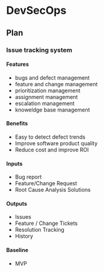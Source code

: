 # DevSecOps

## Plan

### Issue tracking system

#### Features
 - bugs and defect management
 - feature and change management
 - prioritization management
 - assignment management
 - escalation management
 - knoweldge base management

#### Benefits
 - Easy to detect defect trends
 - Improve software product quality
 - Reduce cost and improve ROI

#### Inputs
 - Bug report
 - Feature/Change Request
 - Root Cause Analysis Solutions

#### Outputs
 - Issues
 - Feature / Change Tickets
 - Resolution Tracking
 - History

#### Baseline
 - MVP
